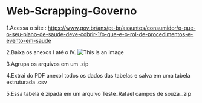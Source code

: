 # Web-Scrapping-Governo

1.Acessa o site : https://www.gov.br/ans/pt-br/assuntos/consumidor/o-que-o-seu-plano-de-saude-deve-cobrir-1/o-que-e-o-rol-de-procedimentos-e-evento-em-saude

2.Baixa os anexos I até o IV.
![This is an image](https://github.com/Rafl27/Web-Scrapping-Governo/blob/master/anexoss.png)

3.Agrupa os arquivos em um .zip

4.Extrai do PDF anexoI todos os dados das tabelas e salva em uma tabela estruturada .csv

5.Essa tabela é zipada em um arquivo Teste_Rafael campos de souza_.zip

